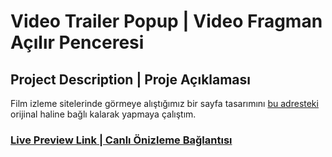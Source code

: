 # Video Trailer Popup | Video Fragman Açılır Penceresi

## Project Description | Proje Açıklaması

Film izleme sitelerinde görmeye alıştığımız bir sayfa tasarımını [bu adresteki](https://www.100jsprojects.com/project/video-trailer-popup) orijinal haline bağlı kalarak yapmaya çalıştım.

### [Live Preview Link | Canlı Önizleme Bağlantısı](https://selimbiber.github.io/Pure-JavaScript-Projects/VideoTrailerPopup/)
